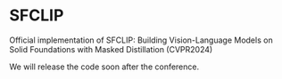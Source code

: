 # SFCLIP
Official implementation of SFCLIP: Building Vision-Language Models on Solid Foundations with Masked Distillation (CVPR2024)

We will release the code soon after the conference.
